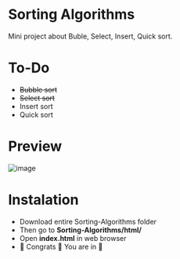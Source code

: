 # Sorting Algorithms
 Mini project about Buble, Select, Insert, Quick sort.


# To-Do
* ~~Bubble sort~~
* ~~Select sort~~
* Insert sort
* Quick sort

# Preview
![image](https://user-images.githubusercontent.com/50873001/204640432-b52441f1-e34a-4918-8a4a-54917ba46ee5.png)


# Instalation
* Download entire Sorting-Algorithms folder
* Then go to **Sorting-Algorithms/html/**
* Open **index.html** in web browser
* 🏁 Congrats 🏁 You are in 🥳
